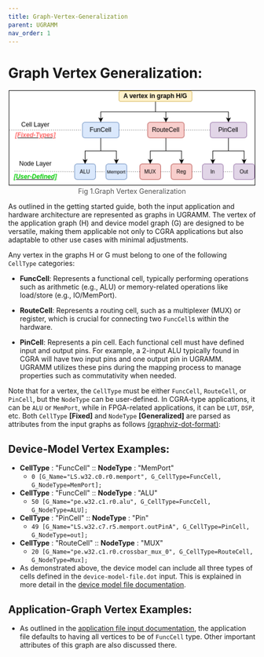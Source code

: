 ```yaml
---
title: Graph-Vertex-Generalization
parent: UGRAMM
nav_order: 1
---
```


# Graph Vertex Generalization:

<div style="text-align: center;">
    <img src="assets/Graph_Vertex.png" alt="Fig 1.Graph Vertex Generalization" style="border: 1px solid black; width: 500px;">
    <figcaption style="font-size: 14px; color: #555;">Fig 1.Graph Vertex Generalization</figcaption>
</div>

As outlined in the getting started guide, both the input application and hardware architecture are represented as graphs in UGRAMM. The vertex of the application graph (H) and device model graph (G) are designed to be versatile, making them applicable not only to CGRA applications but also adaptable to other use cases with minimal adjustments.

Any vertex in the graphs H or G must belong to one of the following `CellType` categories:

- **FuncCell**: Represents a functional cell, typically performing operations such as arithmetic (e.g., ALU) or memory-related operations like load/store (e.g., IO/MemPort).

- **RouteCell**: Represents a routing cell, such as a multiplexer (MUX) or register, which is crucial for connecting two `FuncCell`s within the hardware.

- **PinCell**: Represents a pin cell. Each functional cell must have defined input and output pins. For example, a 2-input ALU typically found in CGRA will have two input pins and one output pin in UGRAMM. UGRAMM utilizes these pins during the mapping process to manage properties such as commutativity when needed.

Note that for a vertex, the `CellType` must be either `FuncCell`, `RouteCell`, or `PinCell`, but the `NodeType` can be user-defined. In CGRA-type applications, it can be `ALU` or `MemPort`, while in FPGA-related applications, it can be `LUT`, `DSP`, etc. Both `CellType` **[Fixed]** and `NodeType` **[Generalized]** are parsed as attributes from the input graphs as follows [(graphviz-dot-format)](https://graphviz.org/doc/info/lang.html):

## Device-Model Vertex Examples:

- **CellType** : "FuncCell" :: **NodeType** : "MemPort"
    - `0 [G_Name="LS.w32.c0.r0.memport", G_CellType=FuncCell, G_NodeType=MemPort];`
- **CellType** : "FuncCell" :: **NodeType** : "ALU" 
    - `50 [G_Name="pe.w32.c1.r0.alu", G_CellType=FuncCell, G_NodeType=ALU];`
- **CellType** : "PinCell" :: **NodeType** : "Pin"
    - `49 [G_Name="LS.w32.c7.r5.memport.outPinA", G_CellType=PinCell, G_NodeType=out];`
- **CellType** : "RouteCell" :: **NodeType** : "MUX"
    - `20 [G_Name="pe.w32.c1.r0.crossbar_mux_0", G_CellType=RouteCell, G_NodeType=Mux];`
- As demonstrated above, the device model can include all three types of cells defined in the `device-model-file.dot` input. This is explained in more detail in the [device model file documentation](/device-model-file.html).

## Application-Graph Vertex Examples:

- As outlined in the [application file input documentation](/application-file.html ), the application file defaults to having all vertices to be of `FuncCell` type. Other important attributes of this graph are also discussed there.
